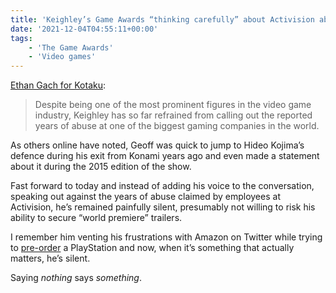 ```yaml
---
title: 'Keighley’s Game Awards “thinking carefully” about Activision abuse claims'
date: '2021-12-04T04:55:11+00:00'
tags:
    - 'The Game Awards'
    - 'Video games'
---
```


[Ethan Gach for Kotaku](https://kotaku.com/the-game-awards-wont-take-sides-on-activision-fallout-t-1848158706):

> Despite being one of the most prominent figures in the video game industry, Keighley has so far refrained from calling out the reported years of abuse at one of the biggest gaming companies in the world.

As others online have noted, Geoff was quick to jump to Hideo Kojima’s defence during his exit from Konami years ago and even made a statement about it during the 2015 edition of the show.

Fast forward to today and instead of adding his voice to the conversation, speaking out against the years of abuse claimed by employees at Activision, he’s remained painfully silent, presumably not willing to risk his ability to secure “world premiere” trailers.

I remember him venting his frustrations with Amazon on Twitter while trying to [pre-order](https://twitter.com/geoffkeighley/status/1307029165279862784?s=20) a PlayStation and now, when it’s something that actually matters, he’s silent.

Saying *nothing* says *something*.
